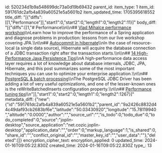 id: 520234d1b9a548699dc73a0d19b69432
parent_id: 
item_type: 1
item_id: 591761dc2afb4a839a60521e5a5601b2
item_updated_time: 1705395618552
title_diff: "[{\"diffs\":[[1,\"Performance\"]],\"start1\":0,\"start2\":0,\"length1\":0,\"length2\":11}]"
body_diff: "[{\"diffs\":[[1,\"# Performance\\\n\\\n## [Vlad Mihalce performance workshop](https://dzone.com/articles/spring-boot-performance-workshop-with-vlad-mihalce-1)\\\nLearn how to improve the performance of a Spring application and diagnose problems in production: lessons from our live workshop covering JPA.\\\n\\\n## [Autocommit in hibernate](https://dzone.com/articles/how-to-delay-connection-acquisition-until-its-real)\\\nIn the case of resource-local (a single data source), Hibernate will acquire the database connection of a JDBC transaction right after the transaction starts.\\\n\\\n## [14 High-Performance Java Persistence Tips](https://vladmihalcea.com/14-high-performance-java-persistence-tips)\\\nA high-performance data access layer requires a lot of knowledge about database internals, JDBC, JPA, Hibernate, and this post summarizes some of the most important techniques you can use to optimize your enterprise application.\\\n\\\n## [PostgreSQL & batch processing](https://vladmihalcea.com/postgresql-multi-row-insert-rewritebatchedinserts-property/)\\\nThe PostgreSQL JDBC Driver has been adding a lot of very useful optimizations, and one of the lesser-known ones is the reWriteBatchedInserts configuration property.\\\n\\\n## [Performance tuning tips](https://thorben-janssen.com/hibernate-performance-tuning/)\\\n\"]],\"start1\":0,\"start2\":0,\"length1\":0,\"length2\":1267}]"
metadata_diff: {"new":{"id":"591761dc2afb4a839a60521e5a5601b2","parent_id":"9a2426c8832d44c49daf93cb2683bf6e","latitude":"50.03430920","longitude":"15.78119940","altitude":"0.0000","author":"","source_url":"","is_todo":0,"todo_due":0,"todo_completed":0,"source":"joplin-desktop","source_application":"net.cozic.joplin-desktop","application_data":"","order":0,"markup_language":1,"is_shared":0,"share_id":"","conflict_original_id":"","master_key_id":"","user_data":""},"deleted":[]}
encryption_cipher_text: 
encryption_applied: 0
updated_time: 2024-01-16T09:05:22.830Z
created_time: 2024-01-16T09:05:22.830Z
type_: 13